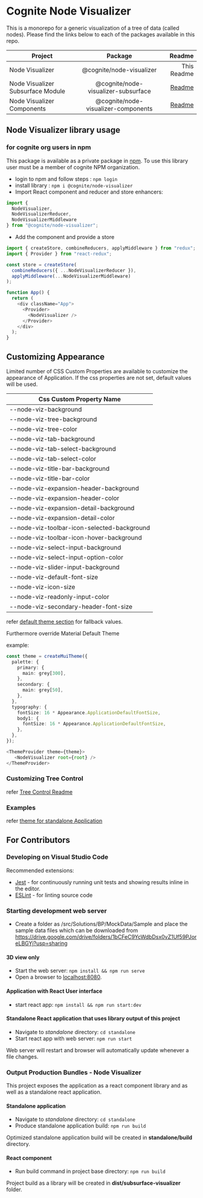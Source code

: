 # Cognite Node Visualizer

This is a monorepo for a generic visualization of a tree of data (called nodes). Please find the links below to each of the packages available in this repo.

| Project               |            Package             |                                                                                              Readme |
| --------------------- | :----------------------------: | --------------------------------------------------------------------------------------------------: |
| Node Visualizer | @cognite/node-visualizer |                                                                                         This Readme |
| Node Visualizer Subsurface Module | @cognite/node-visualizer-subsurface |  [Readme](https://github.com/cognitedata/node-visualizer/blob/master/src/Interface#readme) |
| Node Visualizer Components | @cognite/node-visualizer-components | [Readme](https://github.com/cognitedata/node-visualizer/blob/master/src/Components#readme) |

## Node Visualizer library usage

### for cognite org users in npm

This package is available as a private package in [npm](https://www.npmjs.com/package/@cognite/node-visualizer).
To use this library user must be a member of cognite NPM organization.

- login to npm and follow steps : `npm login`
- install library : `npm i @cognite/node-visualizer`
- Import React component and reducer and store enhancers:

```javascript
import {
  NodeVisualizer,
  NodeVisualizerReducer,
  NodeVisualizerMiddleware
} from "@cognite/node-visualizer";
```

- Add the component and provide a store

```typescript jsx
import { createStore, combineReducers, applyMiddleware } from "redux";
import { Provider } from "react-redux";

const store = createStore(
  combineReducers({ ...NodeVisualizerReducer }),
  applyMiddleware(...NodeVisualizerMiddleware)
);

function App() {
  return (
    <div className="App">
      <Provider>
        <NodeVisualizer />
      </Provider>
    </div>
  );
}
```

## Customizing Appearance

Limited number of CSS Custom Properties are available to customize the appearance of Application.
If the css properties are not set, default values will be used.

| Css Custom Property Name                          |
| ------------------------------------------------- |
| --node-viz-background                       |
| --node-viz-tree-background                  |
| --node-viz-tree-color                       |
| --node-viz-tab-background                   |
| --node-viz-tab-select-background            |
| --node-viz-tab-select-color                 |
| --node-viz-title-bar-background             |
| --node-viz-title-bar-color                  |
| --node-viz-expansion-header-background      |
| --node-viz-expansion-header-color           |
| --node-viz-expansion-detail-background      |
| --node-viz-expansion-detail-color           |
| --node-viz-toolbar-icon-selected-background |
| --node-viz-toolbar-icon-hover-background    |
| --node-viz-select-input-background          |
| --node-viz-select-input-option-color        |
| --node-viz-slider-input-background          |
| --node-viz-default-font-size                |
| --node-viz-icon-size                        |
| --node-viz-readonly-input-color             |
| --node-viz-secondary-header-font-size       |


refer [default theme section](https://github.com/cognitedata/node-visualization/blob/master/src/UserInterface/styles/scss/index.scss) for fallback values.

Furthermore override Material Default Theme

example: 
```typescript jsx
const theme = createMuiTheme({
  palette: {
    primary: {
      main: grey[300],
    },
    secondary: {
      main: grey[50],
    },
  },
  typography: {
    fontSize: 16 * Appearance.ApplicationDefaultFontSize,
    body1: {
      fontSize: 16 * Appearance.ApplicationDefaultFontSize,
    },
  },
});

<ThemeProvider theme={theme}>
   <NodeVisualizer root={root} />
</ThemeProvider>
```

### Customizing Tree Control

refer [Tree Control Readme](https://github.com/cognitedata/node-visualization/blob/master/src/Components#readme)

### Examples

refer [theme for standalone Application](https://github.com/cognitedata/node-visualization/blob/master/src/UserInterface/styles/scss/theme.scss)

## For Contributors

### Developing on Visual Studio Code

Recommended extensions:

- [Jest](https://marketplace.visualstudio.com/items?itemName=Orta.vscode-jest) - for continuously running unit tests and showing results inline in the editor.
- [ESLint](https://marketplace.visualstudio.com/items?itemName=dbaeumer.vscode-eslint) - for linting source code

### Starting development web server

- Create a folder as /src/Solutions/BP/MockData/Sample and place the sample data files which can be downloaded from https://drive.google.com/drive/folders/1bCFeC9YcWdbDsx0vZ1Uf59PJoreLBGYj?usp=sharing

#### 3D view only

- Start the web server: `npm install && npm run serve`
- Open a browser to [localhost:8080](http://localhost:8080).

#### Application with React User interface

- start react app: `npm install && npm run start:dev`

#### Standalone React application that uses library output of this project

- Navigate to _standalone_ directory: `cd standalone`
- Start react app with web server: `npm run start`

Web server will restart and browser will automatically update whenever a file changes.

### Output Production Bundles - Node Visualizer

This project exposes the application as a react component library and as well as a standalone react application.

#### Standalone application

- Navigate to _standalone_ directory: `cd standalone`
- Produce standalone application build: `npm run build`

Optimized standalone application build will be created in **standalone/build** directory.

#### React component

- Run build command in project base directory: `npm run build`

Project build as a library will be created in **dist/subsurface-visualizer** folder.
